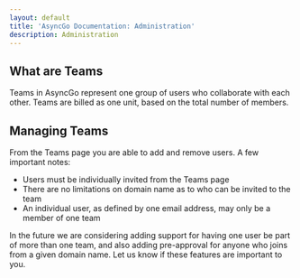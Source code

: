 ```yaml
---
layout: default
title: 'AsyncGo Documentation: Administration'
description: Administration
---
```


## What are Teams

Teams in AsyncGo represent one group of users who collaborate with each other. Teams are
billed as one unit, based on the total number of members.

## Managing Teams

From the Teams page you are able to add and remove users. A few important notes:

- Users must be individually invited from the Teams page
- There are no limitations on domain name as to who can be invited to the team
- An individual user, as defined by one email address, may only be a member of one team

In the future we are considering adding support for having one user be part of more than one team,
and also adding pre-approval for anyone who joins from a given domain name. Let us know if these
features are important to you.